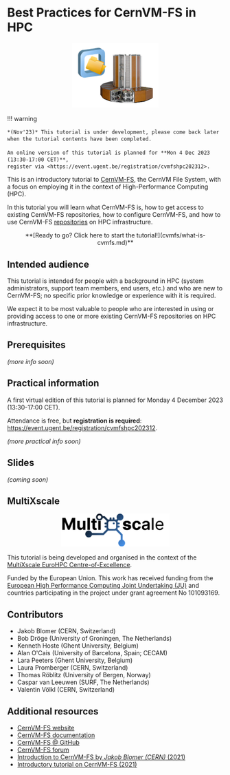 # Best Practices for CernVM-FS in HPC

<p align="center">
<img src="img/cvmfs_hpc.png" alt="CernVM-FS logo" width="40%"/></br>
</p>


!!! warning

    *(Nov'23)* This tutorial is under development, please come back later
    when the tutorial contents have been completed.

    An online version of this tutorial is planned for **Mon 4 Dec 2023 (13:30-17:00 CET)**,
    register via <https://event.ugent.be/registration/cvmfshpc202312>.


This is an introductory tutorial to [CernVM-FS](https://cernvm.cern.ch/fs/), the CernVM File System,
with a focus on employing it in the context of High-Performance Computing (HPC).

In this tutorial you will learn what CernVM-FS is, how to get access to existing CernVM-FS repositories,
how to configure CernVM-FS, and how to use CernVM-FS [repositories](appendix/terminology.md#repository)
on HPC infrastructure.

<div markdown="1" style="text-align:center;">
**[Ready to go? Click here to start the tutorial!](cvmfs/what-is-cvmfs.md)**
</div>


## Intended audience

This tutorial is intended for people with a background in HPC (system administrators, support team members,
end users, etc.) and who are new to CernVM-FS; no specific prior knowledge or experience with it is required.

We expect it to be most valuable to people who are interested in using or providing access to one or more existing
CernVM-FS repositories on HPC infrastructure.


## Prerequisites

*(more info soon)*


## Practical information

A first virtual edition of this tutorial is planned for Monday 4 December 2023 (13:30-17:00 CET).

Attendance is free, but **registration is required**: <https://event.ugent.be/registration/cvmfshpc202312>.

*(more practical info soon)*


## Slides

*(coming soon)*


## MultiXscale

<div align="center">
<a href="https://www.multixscale.eu">
<img src="img/logos/multixscale_logo.png" alt="MultiXscale logo" width="50%"/>
</a>
</div>

This tutorial is being developed and organised in the context of the [MultiXscale EuroHPC
Centre-of-Excellence](https://www.multixscale.eu).

Funded by the European Union. This work has received funding from the [European High Performance Computing Joint
Undertaking (JU)](https://eurohpc-ju.europa.eu) and countries participating in the project under grant agreement No 101093169.

## Contributors

* Jakob Blomer (CERN, Switzerland)
* Bob Dröge (University of Groningen, The Netherlands)
* Kenneth Hoste (Ghent University, Belgium)
* Alan O'Cais (University of Barcelona, Spain; CECAM)
* Lara Peeters (Ghent University, Belgium)
* Laura Promberger (CERN, Switzerland)
* Thomas Röblitz (University of Bergen, Norway)
* Caspar van Leeuwen (SURF, The Netherlands)
* Valentin Völkl (CERN, Switzerland)


## Additional resources

* [CernVM-FS website](https://cernvm.cern.ch/fs)
* [CernVM-FS documentation](https://cvmfs.readthedocs.io)
* [CernVM-FS @ GitHub](https://github.com/cvmfs)
* [CernVM-FS forum](https://cernvm-forum.cern.ch)
* [Introduction to CernVM-FS by *Jakob Blomer (CERN)* (2021)](https://easybuild.io/eum21/#cvmfs-talk)
* [Introductory tutorial on CernVM-FS (2021)](https://cvmfs-contrib.github.io/cvmfs-tutorial-2021)
